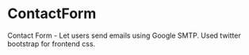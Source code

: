 ContactForm
===========

Contact Form - Let users send emails using Google SMTP. Used twitter bootstrap for frontend css.
